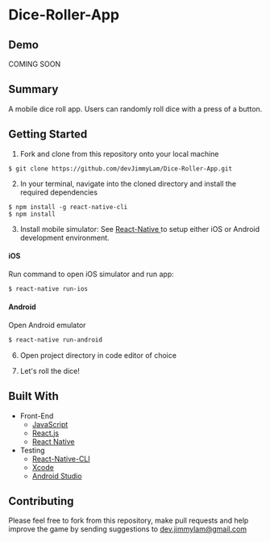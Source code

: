 # Dice-Roller-App

## Demo
COMING SOON

## Summary
A mobile dice roll app. Users can randomly roll dice with a press of a button.

## Getting Started
1. Fork and clone from this repository onto your local machine
```
$ git clone https://github.com/devJimmyLam/Dice-Roller-App.git
```
2. In your terminal, navigate into the cloned directory and install the required dependencies
```
$ npm install -g react-native-cli
$ npm install
```
3. Install mobile simulator: 
See [React-Native ](https://reactnative.dev/docs/environment-setup) to setup either iOS or Android development environment.
#### iOS
Run command to open iOS simulator and run app:
```bash
$ react-native run-ios
```
#### Android
Open Android emulator
```bash
$ react-native run-android
```

6. Open project directory in code editor of choice

7. Let's roll the dice!

## Built With
* Front-End
  * [JavaScript](https://www.ecma-international.org/publications/standards/Ecma-262.htm)
  * [React.js](https://reactjs.org/)
  * [React Native](https://facebook.github.io/react-native/)
* Testing
  * [React-Native-CLI](https://reactnative.dev/docs/environment-setup)
  * [Xcode](https://developer.apple.com/xcode/)
  * [Android Studio](https://developer.android.com/studio)

## Contributing
Please feel free to fork from this repository, make pull requests and help improve the game by sending suggestions to dev.jimmylam@gmail.com

